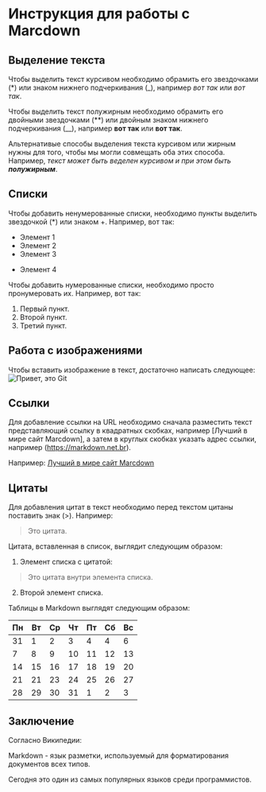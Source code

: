 # Инструкция для работы с Marcdown


## Выделение текста


Чтобы выделить текст курсивом необходимо обрамить его звездочками (*) или знаком нижнего подчеркивания (_), например *вот так* или _вот так_.

Чтобы выделить текст полужирным необходимо обрамить его двойными звездочками (**) или двойным знаком нижнего подчеркивания (__), например **вот так** или __вот так__.

Альтернативые способы выделения текста курсивом или жирным нужны для того, чтобы мы могли совмещать оба этих способа. Например, _текст может быть веделен курсивом и при этом быть **полужирным**_.
## Списки

Чтобы добавить ненумерованные списки, необходимо пункты выделить звездочкой (*) или знаком +. Например, вот так:
* Элемент 1
* Элемент 2
* Элемент 3
+ Элемент 4


Чтобы добавить нумерованные списки, необходимо просто пронумеровать их. Например, вот так:

1. Первый пункт.
2. Второй пункт.
3. Третий пункт.

## Работа с изображениями

Чтобы вставить изображение в текст, достаточно написать следующее:
![Привет, это Git](images.png)

## Ссылки

Для добавление ссылки на URL необходимо сначала разместить текст представляющий ссылку в квадратных скобках, например [Лучший в мире сайт Marcdown], а затем в круглых скобках указать адрес ссылки, например (https://markdown.net.br).

Например:
[Лучший в мире сайт Marcdown](https://markdown.net.br)

## Цитаты

Для добавления цитат в текст необходимо перед текстом цитаны поставить знак (>). Например:
> Это цитата.



Цитата, вставленная в список, выглядит следующим образом:
1. Элемент списка с цитатой:
> Это цитата внутри
> элемента списка.
2. Второй элемент списка.

Таблицы в Markdown выглядят следующим образом:


Пн | Вт | Ср | Чт | Пт | Сб | Вс |
---|---|---|---|---|---|---
31|1|2|3|4|4|6
7|8|9|10|11|12|13
14|15|16|17|18|19|20
21|21|23|24|25|26|27
28|29|30|31|1|2|3

## Заключение

Согласно Википедии:

Markdown - язык разметки, используемый для форматирования документов всех типов.

Сегодня это один из самых популярных языков среди программистов.